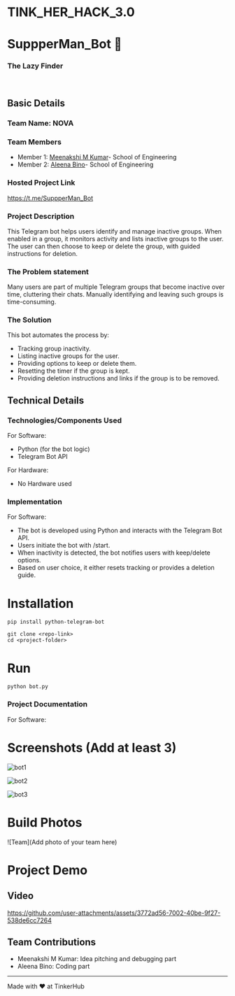# TINK_HER_HACK_3.0
# SuppperMan_Bot 🎯
### The Lazy Finder
<br>

## Basic Details
### Team Name: NOVA


### Team Members
- Member 1: [Meenakshi M Kumar](https://github.com/Meenakshimkumar)- School of Engineering
- Member 2: [Aleena Bino](https://github.com/aleena24bino)- School of Engineering


### Hosted Project Link
https://t.me/SuppperMan_Bot

### Project Description
This Telegram bot helps users identify and manage inactive groups. When enabled in a group, it monitors activity and lists inactive groups to the user. The user can then choose to keep or delete the group, with guided instructions for deletion.

### The Problem statement
Many users are part of multiple Telegram groups that become inactive over time, cluttering their chats. Manually identifying and leaving such groups is time-consuming.

### The Solution
This bot automates the process by:
  * Tracking group inactivity.
  * Listing inactive groups for the user.
  * Providing options to keep or delete them.
  * Resetting the timer if the group is kept.
  * Providing deletion instructions and links if the group is to be removed.

## Technical Details
### Technologies/Components Used
For Software:
- Python (for the bot logic)
- Telegram Bot API

For Hardware:
- No Hardware used

### Implementation
For Software:
- The bot is developed using Python and interacts with the Telegram Bot API.
- Users initiate the bot with /start.
- When inactivity is detected, the bot notifies users with keep/delete options.
- Based on user choice, it either resets tracking or provides a deletion guide.

# Installation
```
pip install python-telegram-bot
```
```
git clone <repo-link>
cd <project-folder>
```
# Run
```
python bot.py
```

### Project Documentation
For Software:

# Screenshots (Add at least 3)


![bot1](https://github.com/user-attachments/assets/4237888e-874b-4180-8a28-8516b2a84405)

![bot2](https://github.com/user-attachments/assets/5110afa1-06f1-4b72-90e9-29b0f4d78ea2)

![bot3](https://github.com/user-attachments/assets/9d7200db-6aeb-488b-b39a-12d1e721d769)



# Build Photos
![Team](Add photo of your team here)



# Project Demo
## Video

https://github.com/user-attachments/assets/3772ad56-7002-40be-9f27-538de6cc7264



## Team Contributions
- Meenakshi M Kumar: Idea pitching and debugging part
- Aleena Bino: Coding part

---
Made with ❤️ at TinkerHub
